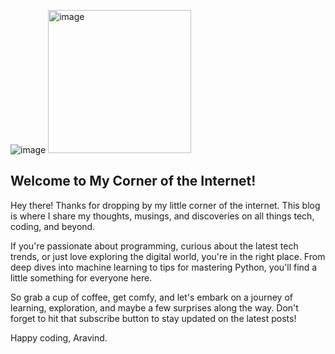 


![image](https://github.com/AravindSuresh97/AravindSuresh97.github.io/assets/138949012/4ffa10f4-7620-4f7a-b9e4-c13b2cb6ddd5)
<img width="229" alt="image" src="https://github.com/AravindSuresh97/AravindSuresh97.github.io/assets/138949012/1497b0df-f6d7-4c57-ab72-3760d86061e9">







## Welcome to My Corner of the Internet!

Hey there! Thanks for dropping by my little corner of the internet. This blog is where I share my thoughts, musings, and discoveries on all things tech, coding, and beyond.

If you're passionate about programming, curious about the latest tech trends, or just love exploring the digital world, you're in the right place. From deep dives into machine learning to tips for mastering Python, you'll find a little something for everyone here.

So grab a cup of coffee, get comfy, and let's embark on a journey of learning, exploration, and maybe a few surprises along the way. Don't forget to hit that subscribe button to stay updated on the latest posts!

Happy coding,
Aravind.



